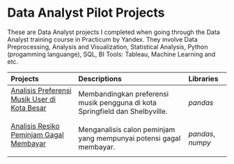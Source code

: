 # Data Analyst Pilot Projects
These are Data Analyst projects I completed when going through the Data Analyst training course in Practicum by Yandex. They involve Data Preprocessing, Analysis and Visualization, Statistical Analysis, Python (progamming languange), SQL, BI Tools: Tableau, Machine Learning and etc.

Projects | Descriptions | Libraries
:-------- | :------------ | :-------- |
<a href="https://github.com/ariqdewop/Practicum_Data_Analyst/tree/Project-01" title="Analisis Preferensi Musik User di Kota Besar"> Analisis Preferensi Musik User di Kota Besar</a></p> | Membandingkan preferensi musik pengguna di kota Springfield dan Shelbyville. | *pandas*
<a href="https://github.com/ariqdewop/Practicum_Data_Analyst/tree/Project-02" title="Analisis Resiko Peminjam Gagal Membayar"> Analisis Resiko Peminjam Gagal Membayar</a></p> | Menganalisis calon peminjam yang mempunyai potensi gagal membayar. | *pandas*, *numpy*
